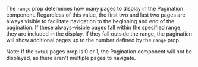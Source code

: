 The `range` prop determines how many pages to display in the Pagination component. Regardless of this value, the first two and last two pages are always visible to facilitate navigation to the beginning and end of the pagination. If these always-visible pages fall within the specified range, they are included in the display. If they fall outside the range, the pagination will show additional pages up to the number defined by the `range` prop.

Note: If the `total` pages prop is 0 or 1, the Pagination component will not be displayed, as there aren't multiple pages to navigate.